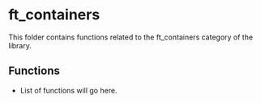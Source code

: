 # ft_containers

This folder contains functions related to the ft_containers category of the library.

## Functions

- List of functions will go here.

